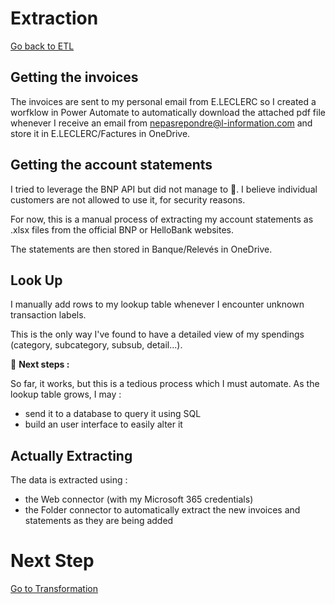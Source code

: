 # Extraction

[Go back to ETL]("/ETL.md")

## Getting the invoices 

The invoices are sent to my personal email from E.LECLERC so I created a worfklow in Power Automate to automatically download the attached pdf file whenever I receive an email from nepasrepondre@l-information.com and store it in E.LECLERC/Factures in OneDrive.

## Getting the account statements

I tried to leverage the BNP API but did not manage to 🤕. I believe individual customers are not allowed to use it, for security reasons.

For now, this is a manual process of extracting my account statements as .xlsx files from the official BNP or HelloBank websites.

The statements are then stored in Banque/Relevés in OneDrive.

## Look Up

I manually add rows to my lookup table whenever I encounter unknown transaction labels.

This is the only way I've found to have a detailed view of my spendings (category, subcategory, subsub, detail...).

🚧 **Next steps :**

So far, it works, but this is a tedious process which I must automate. As the lookup table grows, I may :
- send it to a database to query it using SQL 
- build an user interface to easily alter it

## Actually Extracting

The data is extracted using :
- the Web connector (with my Microsoft 365 credentials)
- the Folder connector to automatically extract the new invoices and statements as they are being added

# Next Step

[Go to Transformation]("/transformation.md")
